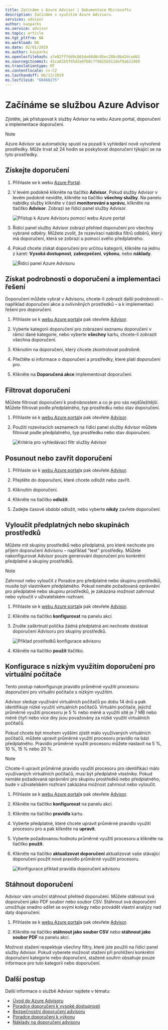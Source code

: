 ```yaml
---
title: Začínáme s Azure Advisor | Dokumentace Microsoftu
description: Začínáme s využitím Azure Advisoru.
services: advisor
author: kasparks
ms.service: advisor
ms.topic: article
ms.tgt_pltfrm: NA
ms.workload: NA
ms.date: 02/01/2019
ms.author: kasparks
ms.openlocfilehash: a7e82fffdd9c865de6040c05ec28bc8bd2dced61
ms.sourcegitcommit: 41ca82b5f95d2e07b0c7f9025b912daf0ab21909
ms.translationtype: MT
ms.contentlocale: cs-CZ
ms.lasthandoff: 06/13/2019
ms.locfileid: "60468275"
---
```

# <a name="get-started-with-azure-advisor"></a>Začínáme se službou Azure Advisor

Zjistěte, jak přistupovat k služby Advisor na webu Azure portal, doporučení a implementace doporučení.

> [!NOTE]
> Azure Advisor se automaticky spustí na pozadí k vyhledání nově vytvořené prostředky. Může trvat až 24 hodin se poskytovat doporučení týkající se na tyto prostředky.

## <a name="get-recommendations"></a>Získejte doporučení

1. Přihlaste se k webu [Azure Portal](https://portal.azure.com).

1. V levém podokně klikněte na tlačítko **Advisor**.  Pokud služby Advisor v levém podokně nevidíte, klikněte na tlačítko **všechny služby**.  Na panelu nabídky služby klikněte v části **monitorování a správu**, klikněte na tlačítko **Advisor**. Zobrazí se řídicí panel služby Advisor.

   ![Přístup k Azure Advisoru pomocí webu Azure portal](./media/advisor-get-started/advisor-portal-menu.png) 

1. Řídicí panel služby Advisor zobrazí přehled doporučení pro všechny vybrané odběry.  Můžete zvolit, že rozevírací nabídka filtrů odběrů, který má doporučení, která se zobrazí u pomocí svého předplatného.

1. Pokud chcete získat doporučení pro určitou kategorii, klikněte na jednu z karet: **Vysoká dostupnost**, **zabezpečení**, **výkonu**, nebo **náklady**. 

   ![Řídicí panel Azure Advisoru](./media/advisor-overview/advisor-dashboard.png)

## <a name="get-recommendation-details-and-implement-a-solution"></a>Získat podrobnosti o doporučení a implementaci řešení

Doporučení můžete vybrat v Advisoru, chcete-li zobrazit další podrobnosti – například doporučení akce a ovlivněných prostředků – a k implementaci řešení pro doporučení.  

1. Přihlaste se k [webu Azure portal](https://portal.azure.com)a pak otevřete [Advisor](https://aka.ms/azureadvisordashboard).

1. Vyberte kategorii doporučení pro zobrazení seznamu doporučení v rámci dané kategorie, nebo vyberte **všechny** kartu, chcete-li zobrazit všechna doporučení.

1. Kliknutím na doporučení, který chcete zkontrolovat podrobně.

1. Přečtěte si informace o doporučení a prostředky, které platí doporučení pro.

1. Klikněte na **Doporučená akce** implementovat doporučení.

## <a name="filter-recommendations"></a>Filtrovat doporučení

Můžete filtrovat doporučení k podrobnostem a co je pro vás nejdůležitější.  Můžete filtrovat podle předplatného, typ prostředku nebo stav doporučení.  

1. Přihlaste se k [webu Azure portal](https://portal.azure.com)a pak otevřete [Advisor](https://aka.ms/azureadvisordashboard).

1. Použití rozevíracích seznamech na řídicí panel služby Advisor můžete filtrovat podle předplatného, typ prostředku nebo stav doporučení.

    ![Kritéria pro vyhledávací filtr služby Advisor](./media/advisor-get-started/advisor-filters.png)

## <a name="postpone-or-dismiss-recommendations"></a>Posunout nebo zavřít doporučení

1. Přihlaste se k [webu Azure portal](https://portal.azure.com)a pak otevřete [Advisor](https://aka.ms/azureadvisordashboard).

1. Přejděte do doporučení, které chcete odložit nebo zavřít.

1. Kliknutím doporučení.

1. Klikněte na tlačítko **odložit**. 

1. Zadejte časové období odložit, nebo vyberte **nikdy** zavřete doporučení.

## <a name="exclude-subscriptions-or-resource-groups"></a>Vyloučit předplatných nebo skupinách prostředků

Můžete mít skupiny prostředků nebo předplatná, pro které nechcete pro příjem doporučení Advisoru – například "test" prostředky.  Můžete nakonfigurovat Advisor pouze generování doporučení pro konkrétní předplatné a skupiny prostředků.

> [!NOTE]
> Zahrnout nebo vyloučit z Poradce pro předplatné nebo skupinu prostředků, musíte být vlastníkem předplatného.  Pokud nemáte požadovaná oprávnění pro předplatné nebo skupinu prostředků, je zakázána možnost zahrnout nebo vyloučit v uživatelském rozhraní.

1. Přihlaste se k [webu Azure portal](https://portal.azure.com)a pak otevřete [Advisor](https://aka.ms/azureadvisordashboard).

1. Klikněte na tlačítko **konfigurovat** na panelu akcí.

1. Zrušte zaškrtnutí políčka žádná předplatná ani nechcete dostávat doporučení Advisoru pro skupiny prostředků.

    ![Příklad prostředků konfigurace advisoru](./media/advisor-get-started/advisor-configure-resources.png)

1. Klikněte na tlačítko **použít** tlačítko.

## <a name="configure-low-usage-vm-recommendation"></a>Konfigurace s nízkým využitím doporučení pro virtuální počítače

Tento postup nakonfiguruje pravidlo průměrné využití procesoru doporučení pro virtuální počítače s nízkým využitím.

Advisor sleduje využívání virtuálních počítačů po dobu 14 dnů a pak identifikuje nízké využití virtuálních počítačů. Virtuální počítače, jejichž průměrné využití procesoru je 5 % nebo méně a využití sítě je 7 MB nebo méně čtyři nebo více dny jsou považovány za nízké využití virtuálních počítačů.

Pokud chcete být mnohem vyššími zjistit málo využívaných virtuálních počítačů, můžete upravit průměrné využití procesoru pravidlo na bázi předplatného.  Pravidlo průměrné využití procesoru můžete nastavit na 5 %, 10 %, 15 % nebo 20 %.

> [!NOTE]
> Chcete-li upravit průměrné pravidlo využití procesoru pro identifikaci málo využívaných virtuálních počítačů, musí být předplatné *vlastníka*.  Pokud nemáte požadovaná oprávnění pro skupinu prostředků nebo předplatného, bude v uživatelském rozhraní zakázána možnost zahrnout nebo vyloučit. 

1. Přihlaste se k [webu Azure portal](https://portal.azure.com)a pak otevřete [Advisor](https://aka.ms/azureadvisordashboard).

1. Klikněte na tlačítko **konfigurovat** na panelu akcí.

1. Klikněte na tlačítko **pravidla** kartu.

1. Vyberte předplatné, které chcete upravit průměrné pravidlo využití procesoru pro a pak klikněte na **upravit**.

1. Vyberte požadovanou hodnotu průměrné využití procesoru a klikněte na tlačítko **použít**.

1. Klikněte na tlačítko **aktualizovat doporučení** aktualizovat vaše stávající doporučení použít nové pravidlo průměrné využití procesoru. 

   ![Konfigurace příklad pravidla doporučení advisoru](./media/advisor-get-started/advisor-configure-rules.png)

## <a name="download-recommendations"></a>Stáhnout doporučení

Advisor vám umožní stáhnout přehled doporučení.  Můžete stáhnout svá doporučení jako PDF soubor nebo soubor CSV.  Stáhnout svá doporučení umožňuje snadno sdílet se svými kolegy nebo provádět vlastní analýzy nad daty doporučení.

1. Přihlaste se k [webu Azure portal](https://portal.azure.com)a pak otevřete [Advisor](https://aka.ms/azureadvisordashboard).

1. Klikněte na tlačítko **stáhnout jako soubor CSV** nebo **stáhnout jako soubor PDF** na panelu akcí.

Možnost stažení respektuje všechny filtry, které jste použili na řídicí panel služby Advisor.  Pokud vyberete možnost stažení při prohlížení konkrétní doporučení kategorie nebo doporučení, stažené souhrn obsahuje pouze informace pro tuto kategorii nebo doporučení. 

## <a name="next-steps"></a>Další postup

Další informace o službě Advisor najdete v tématu:

- [Úvod do Azure Advisoru](advisor-overview.md)
- [Poradce doporučení k vysoké dostupnosti](advisor-high-availability-recommendations.md)
- [Bezpečnostní doporučení advisoru](advisor-security-recommendations.md)
- [Poradce doporučení k výkonu](advisor-performance-recommendations.md)
- [Náklady na doporučení advisoru](advisor-performance-recommendations.md)
